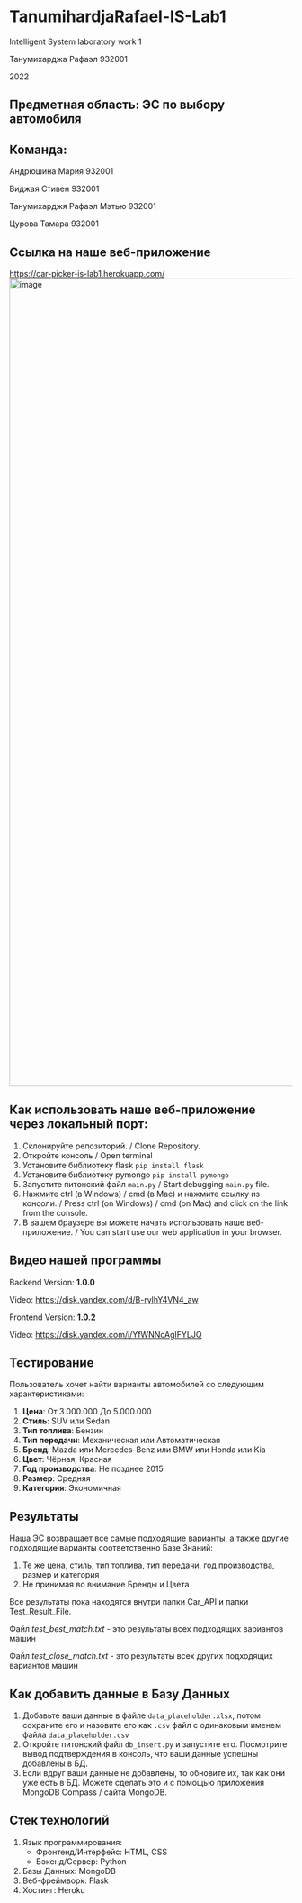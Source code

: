 # TanumihardjaRafael-IS-Lab1
Intelligent System laboratory work 1

Танумихарджа Рафаэл 932001 

2022

## Предметная область: ЭС по выбору автомобиля
## Команда:
Андрюшина Мария 932001

Виджая Стивен 932001

Танумихарджя Рафаэл Мэтью 932001

Цурова Тамара 932001

## Ссылка на наше веб-приложение
https://car-picker-is-lab1.herokuapp.com/
<img width="1434" alt="image" src="https://user-images.githubusercontent.com/80201768/160253382-e3e4b0ed-b692-4e93-b916-b9724c6a9449.png">

## Как использовать наше веб-приложение через локальный порт:
1. Склонируйте репозиторий. / Clone Repository.
2. Откройте консоль / Open terminal
3. Установите библиотеку flask `pip install flask`
4. Установите библиотеку pymongo `pip install pymongo`
5. Запустите питонский файл `main.py` / Start debugging `main.py` file.
6. Нажмите ctrl (в Windows) / cmd (в Mac) и нажмите ссылку из консоли. / Press ctrl (on Windows) / cmd (on Mac) and click on the link from the console.
7. В вашем браузере вы можете начать использовать наше веб-приложение. / You can start use our web application in your browser.

## Видео нашей программы
Backend Version: **1.0.0**

Video: https://disk.yandex.com/d/B-rylhY4VN4_aw

Frontend Version: **1.0.2**

Video: https://disk.yandex.com/i/YfWNNcAgIFYLJQ

## Тестирование
Пользователь хочет найти варианты автомобилей со следующим характеристиками:

1. **Цена**: От 3.000.000 До 5.000.000
2. **Стиль**: SUV или Sedan
3. **Тип топлива**: Бензин
4. **Тип передачи**: Механическая или Автоматическая
5. **Бренд**: Mazda или Mercedes-Benz или BMW или Honda или Kia
6. **Цвет**: Чёрная, Красная
7. **Год производства**: Не позднее 2015
8. **Размер**: Средняя
9. **Категория**: Экономичная

## Результаты
Наша ЭС возвращает все самые подходящие варианты, а также другие подходящие варианты соответственно Базе Знаний: 

1. Те же цена, стиль, тип топлива, тип передачи, год производства, размер и категория
2. Не принимая во внимание Бренды и Цвета

Все результаты пока находятся внутри папки Car_API и папки Test_Result_File.

Файл *test_best_match.txt* - это результаты всех подходящих вариантов машин

Файл *test_close_match.txt* - это результаты всех других подходящих вариантов машин

## Как добавить данные в Базу Данных
1. Добавьте ваши данные в файле `data_placeholder.xlsx`, потом сохраните его и назовите его как `.csv` файл с одинаковым именем файла `data_placeholder.csv`
2. Откройте питонский файл `db_insert.py` и запустите его. Посмотрите вывод подтверждения в консоль, что ваши данные успешны добавлены в БД.
3. Если вдруг ваши данные не добавлены, то обновите их, так как они уже есть в БД. Можете сделать это и с помощью приложения MongoDB Compass / сайта MongoDB.

## Стек технологий
1. Язык программирования: 
   * Фронтенд/Интерфейс: HTML, CSS
   * Бэкенд/Сервер: Python
2. Базы Данных: MongoDB
3. Веб-фреймворк: Flask
4. Хостинг: Heroku
